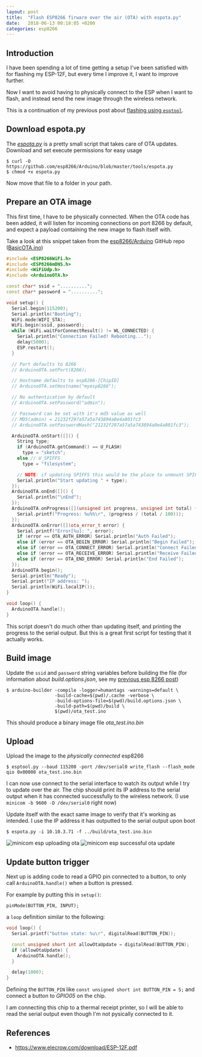```yaml
---
layout: post
title:  "Flash ESP8266 firware over the air (OTA) with espota.py"
date:   2018-06-13 00:18:05 +0200
categories: esp8266
---
```


## Introduction

I have been spending a lot of time getting a setup I've been satisfied with
for flashing my ESP-12F, but every time I improve it, I want to improve
further.

Now I want to avoid having to physically connect to the ESP when I want to
flash, and instead send the new image through the wireless network.

This is a continuation of my previous post about [flashing using `esptool`][previous-post].

## Download espota.py

The [*espota.py*][espota.py] is a pretty small script that takes care of OTA updates.
Download and set execute permissions for easy usage

    $ curl -O https://github.com/esp8266/Arduino/blob/master/tools/espota.py
    $ chmod +x espota.py

Now move that file to a folder in your path.

## Prepare an OTA image

This first time, I have to be physically connected. When the OTA code has
been added, it will listen for incoming connections on port 8266 by default,
and expect a payload containing the new image to flash itself with.

Take a look at this snippet taken from the [esp8266/Arduino][repo] GitHub repo
([BasicOTA.ino][BasicOTA.ino])

```cpp
#include <ESP8266WiFi.h>
#include <ESP8266mDNS.h>
#include <WiFiUdp.h>
#include <ArduinoOTA.h>

const char* ssid = "..........";
const char* password = "..........";

void setup() {
  Serial.begin(115200);
  Serial.println("Booting");
  WiFi.mode(WIFI_STA);
  WiFi.begin(ssid, password);
  while (WiFi.waitForConnectResult() != WL_CONNECTED) {
    Serial.println("Connection Failed! Rebooting...");
    delay(5000);
    ESP.restart();
  }

  // Port defaults to 8266
  // ArduinoOTA.setPort(8266);

  // Hostname defaults to esp8266-[ChipID]
  // ArduinoOTA.setHostname("myesp8266");

  // No authentication by default
  // ArduinoOTA.setPassword("admin");

  // Password can be set with it's md5 value as well
  // MD5(admin) = 21232f297a57a5a743894a0e4a801fc3
  // ArduinoOTA.setPasswordHash("21232f297a57a5a743894a0e4a801fc3");

  ArduinoOTA.onStart([]() {
    String type;
    if (ArduinoOTA.getCommand() == U_FLASH)
      type = "sketch";
    else // U_SPIFFS
      type = "filesystem";

    // NOTE: if updating SPIFFS this would be the place to unmount SPIFFS using SPIFFS.end()
    Serial.println("Start updating " + type);
  });
  ArduinoOTA.onEnd([]() {
    Serial.println("\nEnd");
  });
  ArduinoOTA.onProgress([](unsigned int progress, unsigned int total) {
    Serial.printf("Progress: %u%%\r", (progress / (total / 100)));
  });
  ArduinoOTA.onError([](ota_error_t error) {
    Serial.printf("Error[%u]: ", error);
    if (error == OTA_AUTH_ERROR) Serial.println("Auth Failed");
    else if (error == OTA_BEGIN_ERROR) Serial.println("Begin Failed");
    else if (error == OTA_CONNECT_ERROR) Serial.println("Connect Failed");
    else if (error == OTA_RECEIVE_ERROR) Serial.println("Receive Failed");
    else if (error == OTA_END_ERROR) Serial.println("End Failed");
  });
  ArduinoOTA.begin();
  Serial.println("Ready");
  Serial.print("IP address: ");
  Serial.println(WiFi.localIP());
}

void loop() {
  ArduinoOTA.handle();
}
```

This script doesn't do much other than updating itself, and printing the
progress to the serial output. But this is a great first script for
testing that it actually works.

## Build image

Update the `ssid` and `password` string variables before building the file
(for information about *build.options.json*, see my [previous esp 8266 post][previous-post])

```terminal
$ arduino-builder -compile -logger=humantags -warnings=default \
                  -build-cache=$(pwd)/.cache -verbose \
                  -build-options-file=$(pwd)/build.options.json \
                  -build-path=$(pwd)/build \
                  $(pwd)/ota_test.ino
```

This should produce a binary image file *ota_test.ino.bin*

## Upload

Upload the image to the *physically connected* esp8266

    $ esptool.py --baud 115200 -port /dev/serial0 write_flash --flash_mode qio 0x00000 ota_test.ino.bin

I can now use connect to the serial interface to watch its output while I try
to update over the air. The chip should print its IP address to the serial
output when it has connected successfully to the wireless network.
(I use `minicom -b 9600 -D /dev/serial0` right now)

Update itself with the exact same image to verify that it's working as
intended. I use the IP address it has outputted to the serial output upon boot

    $ espota.py -i 10.10.3.71 -f ../build/ota_test.ino.bin

![minicom esp uploading ota](https://public.stigok.com/img/1528841616419416938.png)
![minicom esp successful ota update](https://public.stigok.com/img/1528841728778692471.png)

## Update button trigger

Next up is adding code to read a GPIO pin connected to a button, to only call
`ArduinoOTA.handle()` when a button is pressed.

For example by putting this in `setup()`:

    pinMode(BUTTON_PIN, INPUT);

a `loop` definition similar to the following:

```cpp
void loop() {
  Serial.printf("button state: %u\r", digitalRead(BUTTON_PIN));

  const unsigned short int allowOtaUpdate = digitalRead(BUTTON_PIN);
  if (allowOtaUpdate) {
    ArduinoOTA.handle();
  }

  delay(1000);
}
```

Defining the `BUTTON_PIN` like `const unsigned short int BUTTON_PIN = 5;` and
connect a button to *GPIO05* on the chip.

I am connecting this chip to a thermal receipt printer, so I will be able to
read the serial output even though I'm not pysically connected to it.

## References
- https://www.elecrow.com/download/ESP-12F.pdf

[previous-post]: https://blog.stigok.com/2018/06/01/build-arduino-sketches-from-command-line.html
[repo]: https://github.com/esp8266/Arduino
[BasicOTA.ino]: https://github.com/esp8266/Arduino/blob/03baea27efddb819ba15ffed9b47ee9da8410f54/libraries/ArduinoOTA/examples/BasicOTA/BasicOTA.ino
[espota.py]: https://github.com/esp8266/Arduino/blob/master/tools/espota.py
